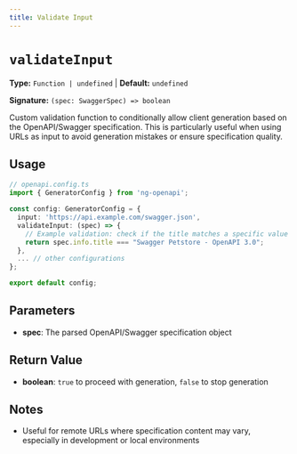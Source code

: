 ```yaml
---
title: Validate Input
---
```


# `validateInput`

**Type:** `Function | undefined` | **Default:** `undefined`

**Signature:** `(spec: SwaggerSpec) => boolean`

Custom validation function to conditionally allow client generation based on the OpenAPI/Swagger specification. This is particularly useful when using URLs as input to avoid generation mistakes or ensure specification quality.

## Usage

```typescript
// openapi.config.ts
import { GeneratorConfig } from 'ng-openapi';

const config: GeneratorConfig = {
  input: 'https://api.example.com/swagger.json',
  validateInput: (spec) => {
    // Example validation: check if the title matches a specific value
    return spec.info.title === "Swagger Petstore - OpenAPI 3.0";
  },
  ... // other configurations
};

export default config;
```

## Parameters

- **spec**: The parsed OpenAPI/Swagger specification object

## Return Value

- **boolean**: `true` to proceed with generation, `false` to stop generation

## Notes
- Useful for remote URLs where specification content may vary, especially in development or local environments